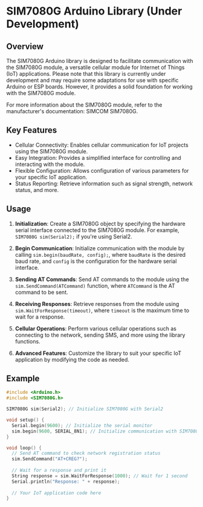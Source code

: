 # SIM7080G Arduino Library (Under Development)

## Overview

The SIM7080G Arduino library is designed to facilitate communication with the SIM7080G module, a versatile cellular module for Internet of Things (IoT) applications. Please note that this library is currently under development and may require some adaptations for use with specific Arduino or ESP boards. However, it provides a solid foundation for working with the SIM7080G module.

For more information about the SIM7080G module, refer to the manufacturer's documentation: SIMCOM SIM7080G.

## Key Features

- Cellular Connectivity: Enables cellular communication for IoT projects using the SIM7080G module.
- Easy Integration: Provides a simplified interface for controlling and interacting with the module.
- Flexible Configuration: Allows configuration of various parameters for your specific IoT application.
- Status Reporting: Retrieve information such as signal strength, network status, and more.

## Usage

1. **Initialization**: Create a SIM7080G object by specifying the hardware serial interface connected to the SIM7080G module. For example, `SIM7080G sim(Serial2);` if you're using Serial2.

2. **Begin Communication**: Initialize communication with the module by calling `sim.begin(baudRate, config);`, where `baudRate` is the desired baud rate, and `config` is the configuration for the hardware serial interface.

3. **Sending AT Commands**: Send AT commands to the module using the `sim.SendCommand(ATCommand)` function, where `ATCommand` is the AT command to be sent.

4. **Receiving Responses**: Retrieve responses from the module using `sim.WaitForResponse(timeout)`, where `timeout` is the maximum time to wait for a response.

5. **Cellular Operations**: Perform various cellular operations such as connecting to the network, sending SMS, and more using the library functions.

6. **Advanced Features**: Customize the library to suit your specific IoT application by modifying the code as needed.

## Example

```cpp
#include <Arduino.h>
#include <SIM7080G.h>

SIM7080G sim(Serial2); // Initialize SIM7080G with Serial2

void setup() {
  Serial.begin(9600); // Initialize the serial monitor
  sim.begin(9600, SERIAL_8N1); // Initialize communication with SIM7080G
}

void loop() {
  // Send AT command to check network registration status
  sim.SendCommand("AT+CREG?");
  
  // Wait for a response and print it
  String response = sim.WaitForResponse(1000); // Wait for 1 second
  Serial.println("Response: " + response);
  
  // Your IoT application code here
}

